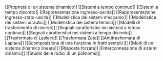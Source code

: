 [[Proprietà di un sistema dinamico]]
[[Sistemi a tempo continuo]]
[[Sistemi a tempo discreto]]
[[Rappresentazione ingresso-uscita]]
[[Rappresentazione ingresso-stato-uscita]]
[[Modellistica dei sistemi meccanici]]
[[Modellistica dei sistemi idraulici]]
[[Modellistica dei sistemi termici]]
[[Modelli di trasferimento di risorse]]
[[Segnali caratteristici nei sistemi a tempo continuo]]
[[Segnali caratteristici nei sistemi a tempo discreto]]
[[Trasformata di Laplace]]
[[Trasformata Zeta]]
[[Antitrasformata di Laplace]]
[[Scomposizione di una funzione in fratti semplici]]
[[Modi di un sistema dinamico lineare]]
[[Risposta forzata]]
[[Interconnessione di sistemi dinamici]]
[[Studio delle radici di un polinomio]]


